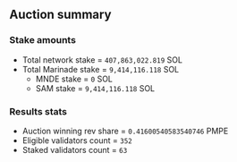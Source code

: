 ## Auction summary

### Stake amounts
- Total network stake = `407,863,022.819` SOL
- Total Marinade stake = `9,414,116.118` SOL
  - MNDE stake = `0` SOL
  - SAM stake = `9,414,116.118` SOL

### Results stats
- Auction winning rev share = `0.41600540583540746` PMPE
- Eligible validators count = `352`
- Staked validators count = `63`
